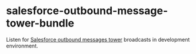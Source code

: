 # salesforce-outbound-message-tower-bundle
Listen for [Salesforce outbound messages tower](https://github.com/comsave/salesforce-outbound-message-tower) broadcasts in development environment.
